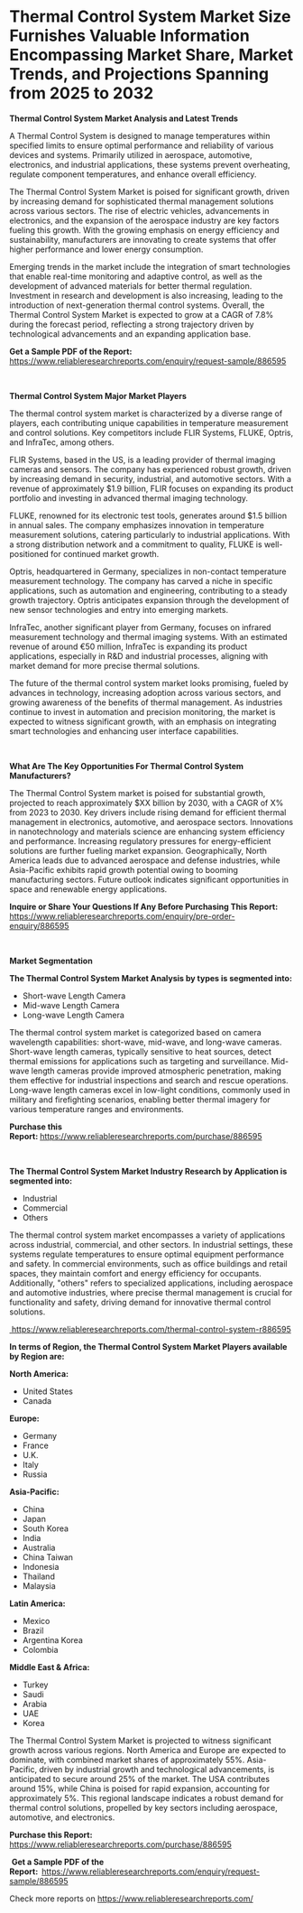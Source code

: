 <p><h1>Thermal Control System Market Size Furnishes Valuable Information Encompassing Market Share, Market Trends, and Projections Spanning from 2025 to 2032</h1></p><p><strong>Thermal Control System Market Analysis and Latest Trends</strong></p>
<p><p>A Thermal Control System is designed to manage temperatures within specified limits to ensure optimal performance and reliability of various devices and systems. Primarily utilized in aerospace, automotive, electronics, and industrial applications, these systems prevent overheating, regulate component temperatures, and enhance overall efficiency.</p><p>The Thermal Control System Market is poised for significant growth, driven by increasing demand for sophisticated thermal management solutions across various sectors. The rise of electric vehicles, advancements in electronics, and the expansion of the aerospace industry are key factors fueling this growth. With the growing emphasis on energy efficiency and sustainability, manufacturers are innovating to create systems that offer higher performance and lower energy consumption.</p><p>Emerging trends in the market include the integration of smart technologies that enable real-time monitoring and adaptive control, as well as the development of advanced materials for better thermal regulation. Investment in research and development is also increasing, leading to the introduction of next-generation thermal control systems. Overall, the Thermal Control System Market is expected to grow at a CAGR of 7.8% during the forecast period, reflecting a strong trajectory driven by technological advancements and an expanding application base.</p></p>
<p><strong>Get a Sample PDF of the Report:&nbsp;</strong> <a href="https://www.reliableresearchreports.com/enquiry/request-sample/886595?utm_campaign=3057&utm_medium=2&utm_source=Github&utm_content=ia&utm_term=08042025&utm_id=thermal-control-system">https://www.reliableresearchreports.com/enquiry/request-sample/886595</a></p>
<p>&nbsp;</p>
<p><strong>Thermal Control System Major Market Players</strong></p>
<p><p>The thermal control system market is characterized by a diverse range of players, each contributing unique capabilities in temperature measurement and control solutions. Key competitors include FLIR Systems, FLUKE, Optris, and InfraTec, among others.</p><p>FLIR Systems, based in the US, is a leading provider of thermal imaging cameras and sensors. The company has experienced robust growth, driven by increasing demand in security, industrial, and automotive sectors. With a revenue of approximately $1.9 billion, FLIR focuses on expanding its product portfolio and investing in advanced thermal imaging technology.</p><p>FLUKE, renowned for its electronic test tools, generates around $1.5 billion in annual sales. The company emphasizes innovation in temperature measurement solutions, catering particularly to industrial applications. With a strong distribution network and a commitment to quality, FLUKE is well-positioned for continued market growth.</p><p>Optris, headquartered in Germany, specializes in non-contact temperature measurement technology. The company has carved a niche in specific applications, such as automation and engineering, contributing to a steady growth trajectory. Optris anticipates expansion through the development of new sensor technologies and entry into emerging markets.</p><p>InfraTec, another significant player from Germany, focuses on infrared measurement technology and thermal imaging systems. With an estimated revenue of around €50 million, InfraTec is expanding its product applications, especially in R&D and industrial processes, aligning with market demand for more precise thermal solutions.</p><p>The future of the thermal control system market looks promising, fueled by advances in technology, increasing adoption across various sectors, and growing awareness of the benefits of thermal management. As industries continue to invest in automation and precision monitoring, the market is expected to witness significant growth, with an emphasis on integrating smart technologies and enhancing user interface capabilities.</p></p>
<p>&nbsp;</p>
<p><strong>What Are The Key Opportunities For Thermal Control System Manufacturers?</strong></p>
<p><p>The Thermal Control System market is poised for substantial growth, projected to reach approximately $XX billion by 2030, with a CAGR of X% from 2023 to 2030. Key drivers include rising demand for efficient thermal management in electronics, automotive, and aerospace sectors. Innovations in nanotechnology and materials science are enhancing system efficiency and performance. Increasing regulatory pressures for energy-efficient solutions are further fueling market expansion. Geographically, North America leads due to advanced aerospace and defense industries, while Asia-Pacific exhibits rapid growth potential owing to booming manufacturing sectors. Future outlook indicates significant opportunities in space and renewable energy applications.</p></p>
<p><strong>Inquire or Share Your Questions If Any Before Purchasing This Report:</strong> <a href="https://www.reliableresearchreports.com/enquiry/pre-order-enquiry/886595?utm_campaign=3057&utm_medium=2&utm_source=Github&utm_content=ia&utm_term=08042025&utm_id=thermal-control-system">https://www.reliableresearchreports.com/enquiry/pre-order-enquiry/886595</a></p>
<p>&nbsp;</p>
<p><strong>Market Segmentation</strong></p>
<p><strong>The Thermal Control System Market Analysis by types is segmented into:</strong></p>
<p><ul><li>Short-wave Length Camera</li><li>Mid-wave Length Camera</li><li>Long-wave Length Camera</li></ul></p>
<p><p>The thermal control system market is categorized based on camera wavelength capabilities: short-wave, mid-wave, and long-wave cameras. Short-wave length cameras, typically sensitive to heat sources, detect thermal emissions for applications such as targeting and surveillance. Mid-wave length cameras provide improved atmospheric penetration, making them effective for industrial inspections and search and rescue operations. Long-wave length cameras excel in low-light conditions, commonly used in military and firefighting scenarios, enabling better thermal imagery for various temperature ranges and environments.</p></p>
<p><strong>Purchase this Report:&nbsp;</strong><a href="https://www.reliableresearchreports.com/purchase/886595?utm_campaign=3057&utm_medium=2&utm_source=Github&utm_content=ia&utm_term=08042025&utm_id=thermal-control-system">https://www.reliableresearchreports.com/purchase/886595</a></p>
<p>&nbsp;</p>
<p><strong>The Thermal Control System Market Industry Research by Application is segmented into:</strong></p>
<p><ul><li>Industrial</li><li>Commercial</li><li>Others</li></ul></p>
<p><p>The thermal control system market encompasses a variety of applications across industrial, commercial, and other sectors. In industrial settings, these systems regulate temperatures to ensure optimal equipment performance and safety. In commercial environments, such as office buildings and retail spaces, they maintain comfort and energy efficiency for occupants. Additionally, "others" refers to specialized applications, including aerospace and automotive industries, where precise thermal management is crucial for functionality and safety, driving demand for innovative thermal control solutions.</p></p>
<p><a href="https://www.reliableresearchreports.com/thermal-control-system-r886595?utm_campaign=3057&utm_medium=2&utm_source=Github&utm_content=ia&utm_term=08042025&utm_id=thermal-control-system">&nbsp;https://www.reliableresearchreports.com/thermal-control-system-r886595</a></p>
<p><strong>In terms of Region, the Thermal Control System Market Players available by Region are:</strong></p>
<p>
    <p> <strong> North America: </strong>
        <ul>
            <li>United States</li>
            <li>Canada</li>
        </ul>
        </p> 
    <p> <strong> Europe: </strong>
        <ul>
            <li>Germany</li>
            <li>France</li>
            <li>U.K.</li>
            <li>Italy</li>
            <li>Russia</li>
        </ul>
        </p> 
    <p> <strong> Asia-Pacific: </strong>
        <ul>
            <li>China</li>
            <li>Japan</li>
            <li>South Korea</li>
            <li>India</li>
            <li>Australia</li>
            <li>China Taiwan</li>
            <li>Indonesia</li>
            <li>Thailand</li>
            <li>Malaysia</li>
        </ul>
        </p> 
    <p> <strong> Latin America: </strong>
        <ul>
            <li>Mexico</li>
            <li>Brazil</li>
            <li>Argentina Korea</li>
            <li>Colombia</li>
        </ul>
        </p> 
    <p> <strong> Middle East & Africa: </strong>
        <ul>
            <li>Turkey</li>
            <li>Saudi</li>
            <li>Arabia</li>
            <li>UAE</li>
            <li>Korea</li>
        </ul>
    </p>
    </p>
<p><p>The Thermal Control System Market is projected to witness significant growth across various regions. North America and Europe are expected to dominate, with combined market shares of approximately 55%. Asia-Pacific, driven by industrial growth and technological advancements, is anticipated to secure around 25% of the market. The USA contributes around 15%, while China is poised for rapid expansion, accounting for approximately 5%. This regional landscape indicates a robust demand for thermal control solutions, propelled by key sectors including aerospace, automotive, and electronics.</p></p>
<p><strong>Purchase this Report: </strong><a href="https://www.reliableresearchreports.com/purchase/886595?utm_campaign=3057&utm_medium=2&utm_source=Github&utm_content=ia&utm_term=08042025&utm_id=thermal-control-system">https://www.reliableresearchreports.com/purchase/886595</a></p>
<p>&nbsp;<strong>Get a Sample PDF of the Report:&nbsp;&nbsp;</strong><a href="https://www.reliableresearchreports.com/enquiry/request-sample/886595?utm_campaign=3057&utm_medium=2&utm_source=Github&utm_content=ia&utm_term=08042025&utm_id=thermal-control-system">https://www.reliableresearchreports.com/enquiry/request-sample/886595</a></p>
<p><strong></strong></p>
<p>Check more reports on <a href="https://www.reliableresearchreports.com/?utm_campaign=3057&utm_medium=2&utm_source=Github&utm_content=ia&utm_term=08042025&utm_id=thermal-control-system">https://www.reliableresearchreports.com/</a></p>